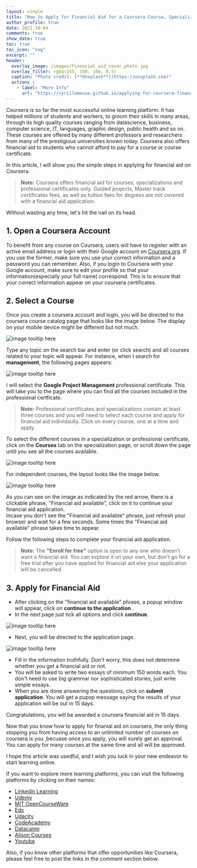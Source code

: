 ```yaml
--- 
layout: single
title: "How to Apply for Financial Aid for a Coursera Course, Specialization or Professional Certificate"
author_profile: true
date: 2021-10-04
comments: true
show_date: true
toc: true
toc_icon: "cog"
excerpt: ""
header:
  overlay_image: /images/Financial_aid_cover_photo.jpg
  overlay_filter: rgba(155, 150, 160, 0.5)
  caption: "Photo credit: [**Unsplash**](https://unsplash.com)"
  actions : 
    - label: "More Info"
      url: "https://cyrillemesue.github.io/applying-for-coursera-financial-aid/"
--- 
```


Coursera is so far the most successful online learning platform. It has helped millions of students and workers, to groom their skills in many areas, through its high quality courses ranging from datascience, business, computer science, IT, languages, graphic design, public health and so on. These courses are offered by many different professors and researchers from many of the prestigious universities known today. Coursera also offers financial aid to students who cannot afford to pay for a course or course certificate. 

In this article, I will show you the simple steps in applying for financial aid on Coursera. 

> **Note:** Coursera offers financial aid for courses, specializations and professional certificates only. Guided projects, Master track certificates fees, as well as tuition fees for degrees are not covered with a financial aid application. 

Without wasting any time, let's hit the nail on its head.

## 1. Open a Coursera Account  
To benefit from any course on Coursera, users will have to register with an active email address or login with their Google account on [Coursera.org](https://www.coursera.org/). If you use the former, make sure you use your correct information and a password you can remember. Also, if you login to Coursera with your Google account, make sure to edit your profile so that your information(especially your full name) correspond. This is to ensure that your correct information appear on your coursera certificates. 

## 2. Select a Course  
Once you create a coursera account and login, you will be directed to the coursera course catalog page that looks like the image below. The display on your mobile device might be different but not much.  

![image tooltip here](/images/coursera_catalog.png)

Type any topic on the search bar and enter (or click search) and all courses related to your topic will appear. For instance, when I search for **management**, the following pages appears: 

![image tooltip here](/images/coursera_first_search.png)

I will select the **Google Project Management** professional certificate. This will take you to the page where you can find all the courses included in the professional certficate. 

> **Note:** Professional certificates and specializations contain at least three courses and you will need to select each course and apply for financial aid individaully. Click on every course, one at a time and apply. 

To select the different courses in a specialization or professional certificate, click on the **Courses** tab on the specialization page, or scroll down the page until you see all the courses available. 

![image tooltip here](/images/coursera_select_course.png)

For independent courses,  the layout looks like the image below. 

![image tooltip here](/images/financial_aid_available.png)

As you can see on the image as indicated by the red arrow, there is a clickable phrase, "Financial aid available", click on it to continue your financial aid application.   
Incase you don't see the "Financial aid available" phrase, just refresh your browser and wait for a few seconds. Some times the "Financial aid available" phrase takes time to appear.   

Follow the following steps to complete your financial aid application.  

> **Note:** The **"Enroll for free"** option is open to any one who doesn't want  a financial aid. You can explore it on your own, but don't go for a free trial after you have applied for financial aid else your application will be cancelled. 

## 3. Apply for Financial Aid

* After clicking on the "financial aid available" phrase, a popup window will appear, click on **continue to the application** . 
* In the next page just tick all options and click **continue**. 

![image tooltip here](/images/confirm.png)

* Next, you will be directed to the application page. 

![image tooltip here](/images/fill.png)

* Fill in the information truthfully. Don't worry, this does not determine whether you get a financial aid or not. 
* You will be asked to write two essays of minimum 150 words each. You don't need to use big grammar nor sophisticated stories, just write simple essays.  
* When you are done answering the questions, click on **submit application**. You will get a pupop message saying the results of your application will be out in 15 days. 

Congratulations, you will be awarded a coursera financial aid in 15 days. 

Now that you know how to apply for finanial aid on coursera, the only thing stopping you from having access to an unlimited number of courses on coursera is you ,becuase once you apply, you will surely get an approval. You can apply for many courses at the same time and all will be approved. 

I hope this article was usedful, and I wish you luck in your new endeavor to start learning online. 

If you want to explore more learning platforms, you can visit the following platforms by clicking on their names:

* [Linkedin Learning](https://learning.linkedin.com/)
* [Udemy](https://www.udemy.com/)
* [MIT OpenCourseWare](https://ocw.mit.edu/)
* [Edx](https://www.edx.org/)
* [Udacity](https://www.udacity.com/)
* [CodeAcademy](https://www.codecademy.com/)
* [Datacamp](https://www.datacamp.com/)
* [Alison Courses](https://alison.com/)
* [Youtube](https://www.youtube.com/)

Also, if you know other platforms that offer opportunities like Coursera, please feel free to post the links in the comment section below.  
